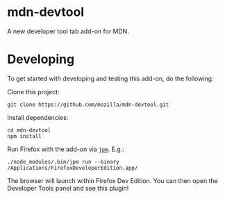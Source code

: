 mdn-devtool
===========

A new developer tool tab add-on for MDN.


Developing 
==========

To get started with developing and testing this add-on, do the following:

Clone this project:

```
git clone https://github.com/mozilla/mdn-devtool.git
```

Install dependencies:

```
cd mdn-devtool
npm install
```

Run Firefox with the add-on via [`jpm`](https://github.com/mozilla/jpm). E.g.:

```
./node_modules/.bin/jpm run --binary /Applications/FirefoxDeveloperEdition.app/
```

The browser will launch within Firefox Dev Edition. You can then open the
Developer Tools panel and see this plugin!
